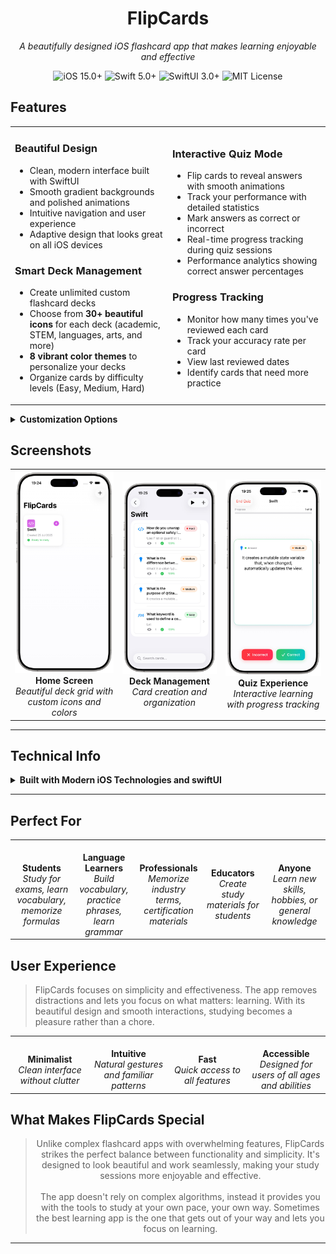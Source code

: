 <div align="center">

#  FlipCards

*A beautifully designed iOS flashcard app that makes learning enjoyable and effective*

<p align="center">
  <img src="https://img.shields.io/badge/iOS-15.0+-blue.svg" alt="iOS 15.0+">
  <img src="https://img.shields.io/badge/Swift-5.0+-orange.svg" alt="Swift 5.0+">
  <img src="https://img.shields.io/badge/SwiftUI-3.0+-green.svg" alt="SwiftUI 3.0+">
  <img src="https://img.shields.io/badge/License-MIT-yellow.svg" alt="MIT License">
</p>

</div>

##  Features

<table>
<tr>
<td width="50%">

### Beautiful Design
- Clean, modern interface built with SwiftUI
- Smooth gradient backgrounds and polished animations
- Intuitive navigation and user experience
- Adaptive design that looks great on all iOS devices

###  Smart Deck Management
- Create unlimited custom flashcard decks
- Choose from **30+ beautiful icons** for each deck (academic, STEM, languages, arts, and more)
- **8 vibrant color themes** to personalize your decks
- Organize cards by difficulty levels (Easy, Medium, Hard)

</td>
<td width="50%">

###  Interactive Quiz Mode
- Flip cards to reveal answers with smooth animations
- Track your performance with detailed statistics
- Mark answers as correct or incorrect
- Real-time progress tracking during quiz sessions
- Performance analytics showing correct answer percentages

###  Progress Tracking
- Monitor how many times you've reviewed each card
- Track your accuracy rate per card
- View last reviewed dates
- Identify cards that need more practice

</td>
</tr>
</table>

<details>
<summary><b> Customization Options</b></summary>

- **Icon Library**: Choose from academic subjects (books, calculator, globe), STEM fields (computer, atom, circuit), languages (dictionary, writing), sciences (chemistry, biology), arts (camera, palette), sports, and general icons
- **Color Themes**: Blue, Purple, Green, Orange, Red, Pink, Teal, and Indigo
- **Difficulty Levels**: Visual indicators for Easy (green), Medium (orange), and Hard (red) cards

</details>

##  Screenshots

<div align="center">
  <table>
    <tr>
      <td align="center">
        <img src="screenshots/sc1.png" width="250" alt="Home Screen">
        <br>
        <b> Home Screen</b>
        <br>
        <i>Beautiful deck grid with custom icons and colors</i>
      </td>
      <td align="center">
        <img src="screenshots/sc2.png" width="250" alt="Deck View">
        <br>
        <b> Deck Management</b>
        <br>
        <i>Card creation and organization</i>
      </td>
      <td align="center">
        <img src="screenshots/sc3.png" width="250" alt="Quiz Mode">
        <br>
        <b> Quiz Experience</b>
        <br>
        <i>Interactive learning with progress tracking</i>
      </td>
    </tr>
  </table>
</div>

---

##  Technical Info

<details>
<summary><b>Built with Modern iOS Technologies and swiftUI</b></summary>

- **SwiftUI**: Native, declarative UI framework
- **SwiftData**: Persistent data storage with Core Data backing
- **iOS 15.0+**: Leveraging the latest iOS capabilities

### Architecture Highlights
- Clean MVVM architecture
- Persistent local storage with SwiftData
- Smooth animations and transitions
- Responsive design principles

### Data Models
- **Deck**: Contains name, icon, color, and collection of cards
- **Card**: Front/back text, difficulty level, performance statistics
- **Statistics**: Track review frequency and accuracy rates

</details>

---

## Perfect For

<div align="center">
<table>
<tr>
<td align="center" width="20%">
<br><b>Students</b><br>
<i>Study for exams, learn vocabulary, memorize formulas</i>
</td>
<td align="center" width="20%">
<br><b>Language Learners</b><br>
<i>Build vocabulary, practice phrases, learn grammar</i>
</td>
<td align="center" width="20%">
<br><b>Professionals</b><br>
<i>Memorize industry terms, certification materials</i>
</td>
<td align="center" width="20%">
<br><b>Educators</b><br>
<i>Create study materials for students</i>
</td>
<td align="center" width="20%">
<br><b>Anyone</b><br>
<i>Learn new skills, hobbies, or general knowledge</i>
</td>
</tr>
</table>
</div>

## User Experience

> FlipCards focuses on simplicity and effectiveness. The app removes distractions and lets you focus on what matters: learning. With its beautiful design and smooth interactions, studying becomes a pleasure rather than a chore.

<table>
<tr>
<td align="center" width="25%">
<br><b>Minimalist</b><br>
<i>Clean interface without clutter</i>
</td>
<td align="center" width="25%">
<br><b>Intuitive</b><br>
<i>Natural gestures and familiar patterns</i>
</td>
<td align="center" width="25%">
<br><b>Fast</b><br>
<i>Quick access to all features</i>
</td>
<td align="center" width="25%">
<br><b>Accessible</b><br>
<i>Designed for users of all ages and abilities</i>
</td>
</tr>
</table>

##  What Makes FlipCards Special

<div align="center">
<blockquote>
Unlike complex flashcard apps with overwhelming features, FlipCards strikes the perfect balance between functionality and simplicity. It's designed to look beautiful and work seamlessly, making your study sessions more enjoyable and effective.
<br><br>
The app doesn't rely on complex algorithms, instead it provides you with the tools to study at your own pace, your own way. Sometimes the best learning app is the one that gets out of your way and lets you focus on learning.
</blockquote>
</div>

---
